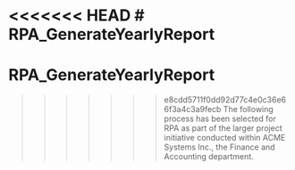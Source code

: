 <<<<<<< HEAD
﻿# RPA_GenerateYearlyReport
=======
# RPA_GenerateYearlyReport
>>>>>>> e8cdd5711f0dd92d77c4e0c36e66f3a4c3a9fecb
The following process has been selected for RPA as part of the larger project initiative conducted within ACME Systems Inc., the Finance and Accounting department. 
